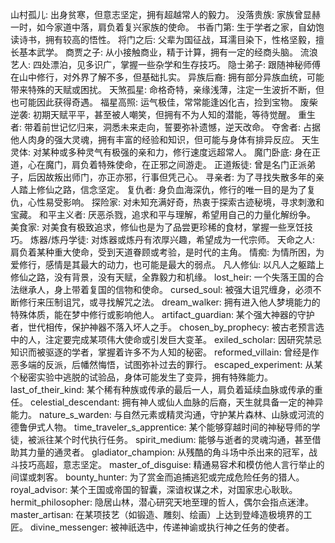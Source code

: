 山村孤儿: 出身贫寒，但意志坚定，拥有超越常人的毅力。
没落贵族: 家族曾显赫一时，如今家道中落，肩负着复兴家族的使命。
书香门第: 生于学者之家，自幼饱读诗书，拥有较高的悟性。
将门之后: 父辈为国征战，耳濡目染下，性格坚毅，擅长基本武学。
商贾之子: 从小接触商业，精于计算，拥有一定的经商头脑。
流浪艺人: 四处漂泊，见多识广，掌握一些杂学和生存技巧。
隐士弟子: 跟随神秘师傅在山中修行，对外界了解不多，但基础扎实。
异族后裔: 拥有部分异族血统，可能带来特殊的天赋或困扰。
天煞孤星: 命格奇特，亲缘浅薄，注定一生波折不断，但也可能因此获得奇遇。
福星高照: 运气极佳，常常能逢凶化吉，捡到宝物。
废柴逆袭: 初期天赋平平，甚至被人嘲笑，但拥有不为人知的潜能，等待觉醒。
重生者: 带着前世记忆归来，洞悉未来走向，誓要弥补遗憾，逆天改命。
夺舍者: 占据他人肉身的强大灵魂，拥有丰富的经验和知识，但可能与身体有排异反应。
天生灵体: 对某种或多种灵气有极强的亲和力，修行速度远超常人。
魔门卧底: 身在正道，心在魔门，肩负着特殊使命，在正邪之间游走。
正道叛徒: 曾是名门正派弟子，后因故叛出师门，亦正亦邪，行事但凭己心。
寻亲者: 为了寻找失散多年的亲人踏上修仙之路，信念坚定。
复仇者: 身负血海深仇，修行的唯一目的是为了复仇，心性易受影响。
探险家: 对未知充满好奇，热衷于探索古迹秘境，寻求刺激和宝藏。
和平主义者: 厌恶杀戮，追求和平与理解，希望用自己的力量化解纷争。
美食家: 对美食有极致追求，修仙也是为了品尝更珍稀的食材，掌握一些烹饪技巧。
炼器/炼丹学徒: 对炼器或炼丹有浓厚兴趣，希望成为一代宗师。
天命之人: 肩负着某种重大使命，受到天道眷顾或考验，是时代的主角。
情痴: 为情所困，为爱修行，感情是其最大的动力，也可能是最大的弱点。
凡人修仙: 以凡人之躯踏上修仙之路，没有背景，没有天赋，全靠毅力和机缘。
lost_heir: 一个失落王国的合法继承人，身上带着复国的信物和使命。
cursed_soul: 被强大诅咒缠身，必须不断修行来压制诅咒，或寻找解咒之法。
dream_walker: 拥有进入他人梦境能力的特殊体质，能在梦中修行或影响他人。
artifact_guardian: 某个强大神器的守护者，世代相传，保护神器不落入坏人之手。
chosen_by_prophecy: 被古老预言选中的人，注定要完成某项伟大使命或引发巨大变革。
exiled_scholar: 因研究禁忌知识而被驱逐的学者，掌握着许多不为人知的秘密。
reformed_villain: 曾经是作恶多端的反派，后幡然悔悟，试图弥补过去的罪行。
escaped_experiment: 从某个秘密实验中逃脱的试验品，身体可能发生了变异，拥有特殊能力。
last_of_their_kind: 某个稀有种族或传承的最后一人，肩负着延续血脉或传承的重任。
celestial_descendant: 拥有神人或仙人血脉的后裔，天生就具备一定的神异能力。
nature_s_warden: 与自然元素或精灵沟通，守护某片森林、山脉或河流的德鲁伊式人物。
time_traveler_s_apprentice: 某个能够穿越时间的神秘导师的学徒，被派往某个时代执行任务。
spirit_medium: 能够与逝者的灵魂沟通，甚至借助其力量的通灵者。
gladiator_champion: 从残酷的角斗场中杀出来的冠军，战斗技巧高超，意志坚定。
master_of_disguise: 精通易容术和模仿他人言行举止的间谍或刺客。
bounty_hunter: 为了赏金而追捕逃犯或完成危险任务的猎人。
royal_advisor: 某个王国或帝国的智囊，深谙权谋之术，对国家忠心耿耿。
hermit_philosopher: 隐居山林，潜心研究天地至理的哲人，偶尔会指点迷津。
master_artisan: 在某项技艺（如锻造、雕刻、绘画）上达到登峰造极境界的工匠。
divine_messenger: 被神祇选中，传递神谕或执行神之任务的使者。
